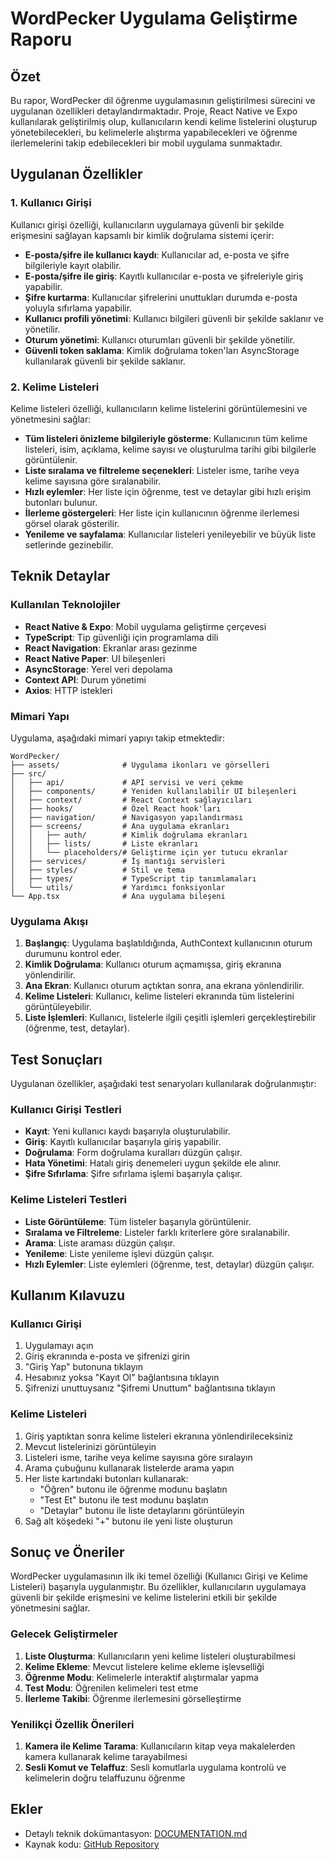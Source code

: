 # WordPecker Uygulama Geliştirme Raporu

## Özet

Bu rapor, WordPecker dil öğrenme uygulamasının geliştirilmesi sürecini ve uygulanan özellikleri detaylandırmaktadır. Proje, React Native ve Expo kullanılarak geliştirilmiş olup, kullanıcıların kendi kelime listelerini oluşturup yönetebilecekleri, bu kelimelerle alıştırma yapabilecekleri ve öğrenme ilerlemelerini takip edebilecekleri bir mobil uygulama sunmaktadır.

## Uygulanan Özellikler

### 1. Kullanıcı Girişi

Kullanıcı girişi özelliği, kullanıcıların uygulamaya güvenli bir şekilde erişmesini sağlayan kapsamlı bir kimlik doğrulama sistemi içerir:

- **E-posta/şifre ile kullanıcı kaydı**: Kullanıcılar ad, e-posta ve şifre bilgileriyle kayıt olabilir.
- **E-posta/şifre ile giriş**: Kayıtlı kullanıcılar e-posta ve şifreleriyle giriş yapabilir.
- **Şifre kurtarma**: Kullanıcılar şifrelerini unuttukları durumda e-posta yoluyla sıfırlama yapabilir.
- **Kullanıcı profili yönetimi**: Kullanıcı bilgileri güvenli bir şekilde saklanır ve yönetilir.
- **Oturum yönetimi**: Kullanıcı oturumları güvenli bir şekilde yönetilir.
- **Güvenli token saklama**: Kimlik doğrulama token'ları AsyncStorage kullanılarak güvenli bir şekilde saklanır.

### 2. Kelime Listeleri

Kelime listeleri özelliği, kullanıcıların kelime listelerini görüntülemesini ve yönetmesini sağlar:

- **Tüm listeleri önizleme bilgileriyle gösterme**: Kullanıcının tüm kelime listeleri, isim, açıklama, kelime sayısı ve oluşturulma tarihi gibi bilgilerle görüntülenir.
- **Liste sıralama ve filtreleme seçenekleri**: Listeler isme, tarihe veya kelime sayısına göre sıralanabilir.
- **Hızlı eylemler**: Her liste için öğrenme, test ve detaylar gibi hızlı erişim butonları bulunur.
- **İlerleme göstergeleri**: Her liste için kullanıcının öğrenme ilerlemesi görsel olarak gösterilir.
- **Yenileme ve sayfalama**: Kullanıcılar listeleri yenileyebilir ve büyük liste setlerinde gezinebilir.

## Teknik Detaylar

### Kullanılan Teknolojiler

- **React Native & Expo**: Mobil uygulama geliştirme çerçevesi
- **TypeScript**: Tip güvenliği için programlama dili
- **React Navigation**: Ekranlar arası gezinme
- **React Native Paper**: UI bileşenleri
- **AsyncStorage**: Yerel veri depolama
- **Context API**: Durum yönetimi
- **Axios**: HTTP istekleri

### Mimari Yapı

Uygulama, aşağıdaki mimari yapıyı takip etmektedir:

```
WordPecker/
├── assets/              # Uygulama ikonları ve görselleri
├── src/
│   ├── api/             # API servisi ve veri çekme
│   ├── components/      # Yeniden kullanılabilir UI bileşenleri
│   ├── context/         # React Context sağlayıcıları
│   ├── hooks/           # Özel React hook'ları
│   ├── navigation/      # Navigasyon yapılandırması
│   ├── screens/         # Ana uygulama ekranları
│   │   ├── auth/        # Kimlik doğrulama ekranları
│   │   ├── lists/       # Liste ekranları
│   │   └── placeholders/# Geliştirme için yer tutucu ekranlar
│   ├── services/        # İş mantığı servisleri
│   ├── styles/          # Stil ve tema
│   ├── types/           # TypeScript tip tanımlamaları
│   └── utils/           # Yardımcı fonksiyonlar
└── App.tsx              # Ana uygulama bileşeni
```

### Uygulama Akışı

1. **Başlangıç**: Uygulama başlatıldığında, AuthContext kullanıcının oturum durumunu kontrol eder.
2. **Kimlik Doğrulama**: Kullanıcı oturum açmamışsa, giriş ekranına yönlendirilir.
3. **Ana Ekran**: Kullanıcı oturum açtıktan sonra, ana ekrana yönlendirilir.
4. **Kelime Listeleri**: Kullanıcı, kelime listeleri ekranında tüm listelerini görüntüleyebilir.
5. **Liste İşlemleri**: Kullanıcı, listelerle ilgili çeşitli işlemleri gerçekleştirebilir (öğrenme, test, detaylar).

## Test Sonuçları

Uygulanan özellikler, aşağıdaki test senaryoları kullanılarak doğrulanmıştır:

### Kullanıcı Girişi Testleri

- **Kayıt**: Yeni kullanıcı kaydı başarıyla oluşturulabilir.
- **Giriş**: Kayıtlı kullanıcılar başarıyla giriş yapabilir.
- **Doğrulama**: Form doğrulama kuralları düzgün çalışır.
- **Hata Yönetimi**: Hatalı giriş denemeleri uygun şekilde ele alınır.
- **Şifre Sıfırlama**: Şifre sıfırlama işlemi başarıyla çalışır.

### Kelime Listeleri Testleri

- **Liste Görüntüleme**: Tüm listeler başarıyla görüntülenir.
- **Sıralama ve Filtreleme**: Listeler farklı kriterlere göre sıralanabilir.
- **Arama**: Liste araması düzgün çalışır.
- **Yenileme**: Liste yenileme işlevi düzgün çalışır.
- **Hızlı Eylemler**: Liste eylemleri (öğrenme, test, detaylar) düzgün çalışır.

## Kullanım Kılavuzu

### Kullanıcı Girişi

1. Uygulamayı açın
2. Giriş ekranında e-posta ve şifrenizi girin
3. "Giriş Yap" butonuna tıklayın
4. Hesabınız yoksa "Kayıt Ol" bağlantısına tıklayın
5. Şifrenizi unuttuysanız "Şifremi Unuttum" bağlantısına tıklayın

### Kelime Listeleri

1. Giriş yaptıktan sonra kelime listeleri ekranına yönlendirileceksiniz
2. Mevcut listelerinizi görüntüleyin
3. Listeleri isme, tarihe veya kelime sayısına göre sıralayın
4. Arama çubuğunu kullanarak listelerde arama yapın
5. Her liste kartındaki butonları kullanarak:
   - "Öğren" butonu ile öğrenme modunu başlatın
   - "Test Et" butonu ile test modunu başlatın
   - "Detaylar" butonu ile liste detaylarını görüntüleyin
6. Sağ alt köşedeki "+" butonu ile yeni liste oluşturun

## Sonuç ve Öneriler

WordPecker uygulamasının ilk iki temel özelliği (Kullanıcı Girişi ve Kelime Listeleri) başarıyla uygulanmıştır. Bu özellikler, kullanıcıların uygulamaya güvenli bir şekilde erişmesini ve kelime listelerini etkili bir şekilde yönetmesini sağlar.

### Gelecek Geliştirmeler

1. **Liste Oluşturma**: Kullanıcıların yeni kelime listeleri oluşturabilmesi
2. **Kelime Ekleme**: Mevcut listelere kelime ekleme işlevselliği
3. **Öğrenme Modu**: Kelimelerle interaktif alıştırmalar yapma
4. **Test Modu**: Öğrenilen kelimeleri test etme
5. **İlerleme Takibi**: Öğrenme ilerlemesini görselleştirme

### Yenilikçi Özellik Önerileri

1. **Kamera ile Kelime Tarama**: Kullanıcıların kitap veya makalelerden kamera kullanarak kelime tarayabilmesi
2. **Sesli Komut ve Telaffuz**: Sesli komutlarla uygulama kontrolü ve kelimelerin doğru telaffuzunu öğrenme

## Ekler

- Detaylı teknik dokümantasyon: [DOCUMENTATION.md](/home/ubuntu/wordpecker/DOCUMENTATION.md)
- Kaynak kodu: [GitHub Repository](https://github.com/aigile-era/WordPecker)
